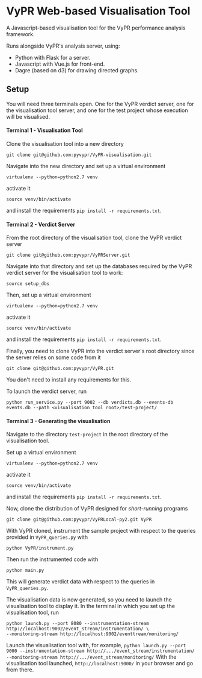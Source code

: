 # VyPR Web-based Visualisation Tool

A Javascript-based visualisation tool for the VyPR performance analysis framework.

Runs alongside VyPR's analysis server, using:
 * Python with Flask for a server.
 * Javascript with Vue.js for front-end.
 * Dagre (based on d3) for drawing directed graphs.

##  Setup

You will need three terminals open.  One for the VyPR verdict server, one for the visualisation tool server, and one
for the test project whose execution will be visualised.

#### Terminal 1 - Visualisation Tool

Clone the visualisation tool into a new directory
```
git clone git@github.com:pyvypr/VyPR-visualisation.git
```
Navigate into the new directory and set up a virtual environment
```
virtualenv --python=python2.7 venv
```
activate it
```
source venv/bin/activate
```
and install the requirements ``pip install -r requirements.txt``.

#### Terminal 2 - Verdict Server

From the root directory of the visualisation tool, clone the VyPR verdict server
```
git clone git@github.com:pyvypr/VyPRServer.git
```
Navigate into that directory and set up the databases required by the VyPR verdict server for the visualisation tool to work:
```
source setup_dbs
``` 
Then, set up a virtual environment
```
virtualenv --python=python2.7 venv
```
activate it
```
source venv/bin/activate
```
and install the requirements ``pip install -r requirements.txt``.

Finally, you need to clone VyPR into the verdict server's root directory since the server relies on some code from it
```
git clone git@github.com:pyvypr/VyPR.git
```
You don't need to install any requirements for this.

To launch the verdict server, run
```
python run_service.py --port 9002 --db verdicts.db --events-db events.db --path <visualisation tool root>/test-project/
```

#### Terminal 3 - Generating the visualisation

Navigate to the directory `test-project` in the root directory of the visualisation tool.

Set up a virtual environment
```
virtualenv --python=python2.7 venv
```
activate it
```
source venv/bin/activate
```
and install the requirements ``pip install -r requirements.txt``.

Now, clone the distribution of VyPR designed for *short-running* programs
```
git clone git@github.com:pyvypr/VyPRLocal-py2.git VyPR
```

With VyPR cloned, instrument the sample project with respect to the queries provided in `VyPR_queries.py` with
```
python VyPR/instrument.py
```
Then run the instrumented code with
```
python main.py
```
This will generate verdict data with respect to the queries in `VyPR_queries.py`.

The visualisation data is now generated, so you need to launch the visualisation tool to display it.  In the terminal
in which you set up the visualisation tool, run
```
python launch.py --port 8080 --instrumentation-stream http://localhost:9002/event_stream/instrumentation/ \
--monitoring-stream http://localhost:9002/eventtream/monitoring/
```

Launch the visualisation tool with, for example,
`python launch.py --port 9000 --instrumentation-stream http://.../event_stream/instrumentation/ --monitoring-stream http://.../event_stream/monitoring/`
With the visualisation tool launched, `http://localhost:9000/` in your browser and go from there.